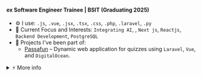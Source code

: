#### ex Software Engineer Trainee | BSIT (Graduating 2025)

- ⚙️ I use: `.js`, `.vue`, `.jsx`, `.tsx`, `.css`, `.php`, `.laravel`, `.py`
- 🎯 Current Focus and Interests: `Integrating AI`, , `Next js`, `Reactjs`, `Backend Development`, `PostgreSQL`
- 🌟 Projects I've been part of:  
  - [Passafun](https://play.passafund.com/) – Dynamic web application for quizzes using `Laravel`, `Vue`, and `DigitalOcean`.  

<details>
<summary>   ⚡  More info</summary>
   <br />

- 🎓 **Education**: BS in Information Technology, graduating in 2025  

</details>
